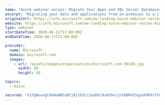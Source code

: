 ```yaml
---
name: "Azure webinar series: Migrate Your Apps and SQL Server Databases to Azure"
excerpt: "Migrating your data and applications from on-premises to a cloud database can help you focus on building new applications without worrying about storage size or resource management.\n\nJoin this webinar to learn how to start migrating SQL workloads to Azure SQL using database migration tools. Watch demos,"
originalUrl: https://info.microsoft.com/ww-landing-azure-webinar-series-migrate-your-apps-and-sql-server-databases-to-azure.html?lcid=en-us
website: https://info.microsoft.com/ww-landing-azure-webinar-series-migrate-your-apps-and-sql-server-databases-to-azure.html?lcid=en-us
type: webinar
startDateTime: 2020-08-11T17:00:00Z
endDateTime: 2020-08-11T21:00:00Z

provider:
  name: Microsoft
  domain: microsoft.com
  images:
    - url: /assets/images/organizations/microsoft.com-50x50.jpg
      width: 50
      height: 50

topics:
  - Azure

secured: "kJfqNouxgt9eNoWBIuBtj8jtD2CciopDO/AuGh9xrjnt6BM+ESqyekMOXrCFnm14H+ydVl2F8NRWhHYs3ZM4M5KXAwHYwYYmRkxOjtx97wgRLsU2tUPv33WASSvc9JMh5M90CsBqbAiDvmnsXSRbT5FXvZhbmRZQQg87+WckXORprFlKZEHpSjZ6RPKMSgGg/4Fz76/eA8D2CSAXKO/2oooukVsrOEguJKmSQNv8haRL+f+U9KurmphAW0IdRNEu2K1krnhiEfYf7wqvSCa1DqRwv3hmGePToIrHmyCZ9qjy246ivUDJrWM3XBYqGRxBw56H2Mwi1TMRTESHJ5DPtw==;OdF1Zo28J4jqhInB6K8CHA=="
---
```


